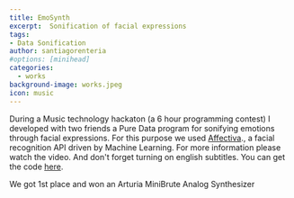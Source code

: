 ```yaml
---
title: EmoSynth
excerpt:  Sonification of facial expressions
tags:
- Data Sonification
author: santiagorenteria
#options: [minihead]
categories:
  - works
background-image: works.jpeg
icon: music
---
```


During a Music technology hackaton (a 6 hour programming contest) I developed with two friends a Pure Data program for sonifying emotions through facial expressions. For this purpose we used <a href="https://www.affectiva.com/">Affectiva</a>., a facial recognition API driven by Machine Learning. For more information please watch the video. And don't forget turning on english subtitles. You can get the code <a href="https://github.com/hermes2507/EmoSynth">here</a>.

We got 1st place and won an Arturia MiniBrute Analog Synthesizer

<div class="12u"><span class="image fit"><img src="{{ site.baseurl }}/images/emosynth/hackaton.jpg" alt="" /></span></div>

